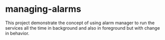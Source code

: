 # managing-alarms
This project demonstrate the concept of using alarm manager to run the services all the time in background and also in foreground but with change in behavior. 
